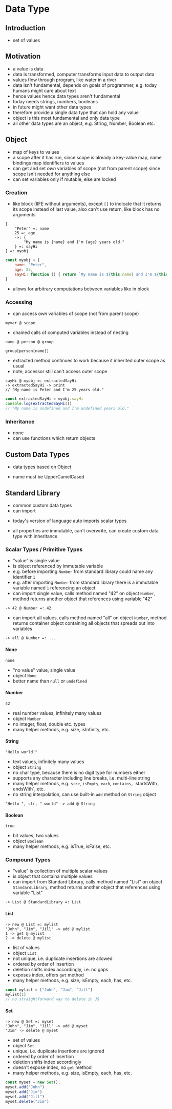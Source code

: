 # Data Type



## Introduction

- set of values



## Motivation

- a value is data
- data is transformed, computer transforms input data to output data
- values flow through program, like water in a river
- data isn't fundamental, depends on goals of programmer, e.g. today humans might care about text
- hence values hence data types aren't fundamental
- today needs strings, numbers, booleans
- in future might want other data types
- therefore provide a single data type that can hold any value
- object is this most fundamental and only data type
- all other data types are an object, e.g. String, Number, Boolean etc.



## Object

- map of keys to values
- a scope after it has run, since scope is already a key-value map, name bindings map identifiers to values
- can get and set *own* variables of scope (not from parent scope) since scope isn't needed for anything else
- can set variables only if mutable, else are locked

### Creation

- like block (IIFE without arguments), except `[]` to indicate that it returns its scope instead of last value, also can't use return, like block has no arguments

```
[
    "Peter" =: name
    25 =: age
    ->: {
        "My name is {name} and I'm {age} years old."
    } =: sayHi
] =: myobj
```

```js
const myobj = {
    name: "Peter",
    age: 25,
    sayHi: function () { return `My name is ${this.name} and I'm ${this.age} years old.` }
}
```

- allows for arbitrary computations between variables like in block

### Accessing

- can access *own* variables of scope (not from parent scope)

```
myvar @ scope
```

- chained calls of computed variables instead of nesting

```
name @ person @ group
```

```js
group[person[name]]
```

- extracted method continues to work because it inherited outer scope as usual
- note, accessor still can't access outer scope

```
sayHi @ myobj =: extractedSayHi
-> extractedSayHi -> print
// "My name is Peter and I'm 25 years old."
```

```js
const extractedSayHi = myobj.sayHi
console.log(extractedSayHi())
// "My name is undefined and I'm undefined years old."
```

### Inheritance

- none
- can use functions which return objects
<!-- todo: how? What is inheritance? -->
<!-- todo:
type annotation just needs to allow to specify something like `extend`, such that compiler can check if returned object implements all properties of returned object of another function
-->



## Custom Data Types

- data types based on Object
<!-- todo: how? -->
- name must be UpperCamelCased



## Standard Library

- common custom data types
- can import
<!-- todo: how to implement infinitely many variables under the hood? e.g. numbers, strings -->
- today's version of language auto imports scalar types
<!-- todo: also compound types? -->
- all properties are immutable, can't overwrite, can create custom data type with inheritance

### Scalar Types / Primitive Types

- "value" is single value
- is object referenced by immutable variable
- e.g. before importing `Number` from standard library could name any identifier `1`
- e.g. after importing `Number` from standard library there is a immutable variable named `1` referencing an object
- can import single value, calls method named "42" on object `Number`, method returns another object that references using variable "42"

```
-> 42 @ Number =: 42
```

- can import all values, calls method named "all" on object `Number`, method returns container object containing all objects that spreads out into variables

```
-> all @ Number =: ...
```

#### None

```
none
```

- "no value" value, single value
- object `None`
- better name than `null` or `undefined`

#### Number

```
42
```

- real number values, infinitely many values
- object `Number`
- no integer, float, double etc. types
- many helper methods, e.g. size, isInfinity, etc.

#### String

```
"Hello world!"
```

- text values, infinitely many values
- object `String`
- no char type, because there is no digit type for numbers either
- supports any character including line breaks, i.e. multi-line string
- many helper methods, e.g. `size`, `isEmpty`, `each`, `contains, `startsWith`, `endsWith`, etc.
- no string interpolation, can use built-in `add` method on `String` object
<!-- todo: is there a better way? problem is that these are all just identifiers for objects -->

```
"Hello ", str, " world" -> add @ String
```

#### Boolean

```
true
```

- bit values, two values
- object `Boolean`
- many helper methods, e.g. isTrue, isFalse, etc.

### Compound Types

- "value" is collection of multiple scalar values
- is object that containa multiple values
- can import from Standard Library, calls method named "List" on object `StandardLibrary`, method returns another object that references using variable "List"

```
-> List @ StandardLibrary =: List
```

#### List

```
-> new @ List =: mylist
"John", "Jim", "Jill" -> add @ mylist
1 -> get @ mylist
2 -> delete @ mylist
```

- list of values
- object `List`
- not unique, i.e. duplicate insertions are allowed
- ordered by order of insertion
- deletion shifts index accordingly, i.e. no gaps
- exposes index, offers `get` method
- many helper methods, e.g. size, isEmpty, each, has, etc.

```js
const mylist = ["John", "Jim", "Jill"]
mylist[1]
// no straightforward way to delete in JS
```

#### Set

```
-> new @ Set =: myset
"John", "Jim", "Jill" -> add @ myset
"Jim" -> delete @ myset
```

- set of values
- object `Set`
- unique, i.e. duplicate insertions are ignored
- ordered by order of insertion
- deletion shifts index accordingly
- doesn't expose index, no `get` method
- many helper methods, e.g. size, isEmpty, each, has, etc.

```js
const myset = new Set();
myset.add("John")
myset.add("Jim")
myset.add("Jill")
myset.delete("Jim")
```